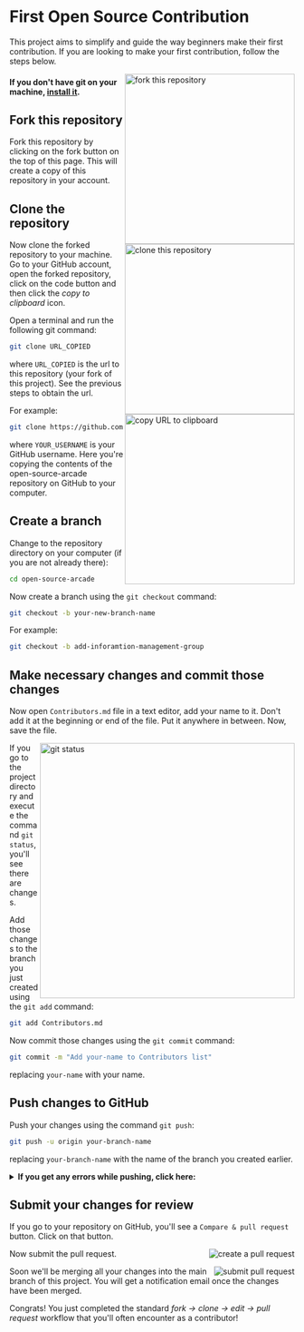 # First Open Source Contribution

This project aims to simplify and guide the way beginners make their first contribution. If you are looking to make your first contribution, follow the steps below.

<img align="right" width="300" src="https://github.com/IMGIITRoorkee/open-source-arcade/assets/77184239/9d9b85e8-9862-42ae-915f-bb30a20fd056" alt="fork this repository" />

#### If you don't have git on your machine, [install it](https://docs.github.com/en/get-started/quickstart/set-up-git).

## Fork this repository

Fork this repository by clicking on the fork button on the top of this page.
This will create a copy of this repository in your account.

## Clone the repository

<img align="right" width="300" src="https://github.com/IMGIITRoorkee/open-source-arcade/assets/77184239/39d27e42-6890-4aa4-a0ed-06432d2925df" alt="clone this repository" />

Now clone the forked repository to your machine. Go to your GitHub account, open the forked repository, click on the code button and then click the _copy to clipboard_ icon.

Open a terminal and run the following git command:

```bash
git clone URL_COPIED
```

where `URL_COPIED` is the url to this repository (your fork of this project). See the previous steps to obtain the url.

<img align="right" width="300" src="https://github.com/IMGIITRoorkee/open-source-arcade/assets/77184239/05e883f8-1d3c-43ff-900c-c79b59d2a7b7" alt="copy URL to clipboard" />

For example:

```bash
git clone https://github.com/YOUR_USERNAME/open-source-arcade.git
```

where `YOUR_USERNAME` is your GitHub username. Here you're copying the contents of the open-source-arcade repository on GitHub to your computer.

## Create a branch

Change to the repository directory on your computer (if you are not already there):

```bash
cd open-source-arcade
```

Now create a branch using the `git checkout` command:

```bash
git checkout -b your-new-branch-name
```

For example:

```bash
git checkout -b add-inforamtion-management-group
```

## Make necessary changes and commit those changes

Now open `Contributors.md` file in a text editor, add your name to it. Don't add it at the beginning or end of the file. Put it anywhere in between. Now, save the file.

<img align="right" width="450" src="https://github.com/IMGIITRoorkee/open-source-arcade/assets/77184239/76183527-cf27-4e1b-b4c3-56237852db6c" alt="git status" />

If you go to the project directory and execute the command `git status`, you'll see there are changes.

Add those changes to the branch you just created using the `git add` command:

```bash
git add Contributors.md
```

Now commit those changes using the `git commit` command:

```bash
git commit -m "Add your-name to Contributors list"
```

replacing `your-name` with your name.

## Push changes to GitHub

Push your changes using the command `git push`:

```bash
git push -u origin your-branch-name
```

replacing `your-branch-name` with the name of the branch you created earlier.

<details>
<summary> <strong>If you get any errors while pushing, click here:</strong> </summary>

- ### Authentication Error
     <pre>remote: Support for password authentication was removed on August 13, 2021. Please use a personal access token instead.
  remote: Please see https://github.blog/2020-12-15-token-authentication-requirements-for-git-operations/ for more information.
  fatal: Authentication failed for 'https://github.com/<your-username>/first-contributions.git/'</pre>
  Go to [GitHub's tutorial](https://docs.github.com/en/authentication/connecting-to-github-with-ssh/adding-a-new-ssh-key-to-your-github-account) on generating and configuring an SSH key to your account.

</details>

## Submit your changes for review

If you go to your repository on GitHub, you'll see a `Compare & pull request` button. Click on that button.

<img style="float: right;" src="https://github.com/IMGIITRoorkee/open-source-arcade/assets/77184239/04c5d571-7f06-4df3-9808-fc82f8ad566f" alt="create a pull request" />

Now submit the pull request.

<img style="float: right;" src="https://github.com/IMGIITRoorkee/open-source-arcade/assets/77184239/d6721f53-1bb1-4eb5-aa37-eb82ea217a8f" alt="submit pull request" />

Soon we'll be merging all your changes into the main branch of this project. You will get a notification email once the changes have been merged.

Congrats! You just completed the standard _fork -> clone -> edit -> pull request_ workflow that you'll often encounter as a contributor!
